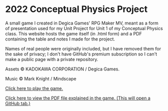 # 2022 Conceptual Physics Project
A small game I created in Degica Games' RPG Maker MV, meant as a form of presentation used for my Unit Project for Unit 1 of my Conceptual Physics class. This website hosts the game itself (in .html form) and a PDF containing the table and notes I made for the project.

Names of real people were originally included, but I have removed them for the sake of privacy; I don't have GitHub's premium subscription so I can't make a public page with a private repository.

Assets © KADOKAWA CORPORATION / Degica Games.

Music © Mark Knight / Mindscape

[Click here to play the game.](/index.html)

[Click here to view the PDF file explained in the game. (This will open a GitHub tab.)](/TennisBallSheet.html)
